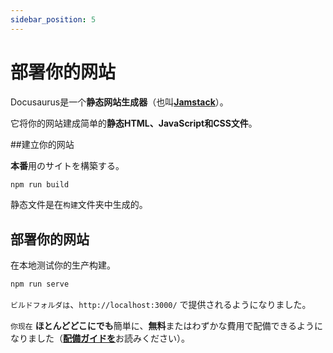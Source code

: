 ```yaml
---
sidebar_position: 5
---
```


# 部署你的网站

Docusaurus是一个<strong>静态网站生成器</strong>（也叫<strong><a href="https://jamstack.org/">Jamstack</a></strong>）。

它将你的网站建成简单的<strong>静态HTML、JavaScript和CSS文件</strong>。

\##建立你的网站

<strong>本番</strong>用のサイトを構築する。

```bash
npm run build
```

静态文件是在<code>构建</code>文件夹中生成的。

## 部署你的网站

在本地测试你的生产构建。

```bash
npm run serve
```

<code>ビルドフォルダは</code>、<code>http://localhost:3000/</code> で提供されるようになりました。

<code>你现在</code> <strong>ほとんどどこにでも</strong>簡単に、<strong>無料</strong>またはわずかな費用で配備できるようになりました（<strong><a href="https://docusaurus.io/docs/deployment">配備ガイドを</a></strong>お読みください）。
